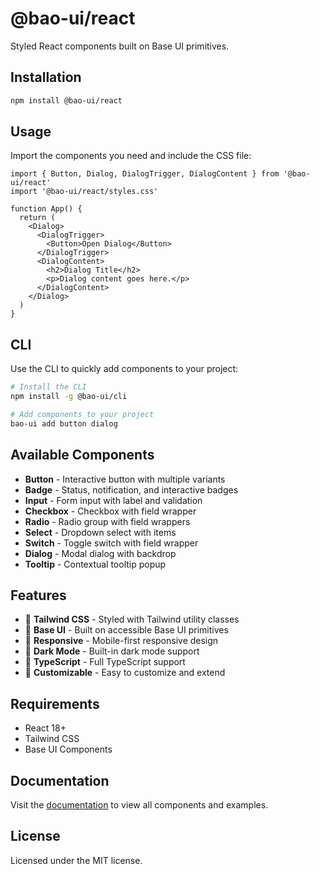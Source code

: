 # @bao-ui/react

Styled React components built on Base UI primitives.

## Installation

```bash
npm install @bao-ui/react
```

## Usage

Import the components you need and include the CSS file:

```tsx
import { Button, Dialog, DialogTrigger, DialogContent } from '@bao-ui/react'
import '@bao-ui/react/styles.css'

function App() {
  return (
    <Dialog>
      <DialogTrigger>
        <Button>Open Dialog</Button>
      </DialogTrigger>
      <DialogContent>
        <h2>Dialog Title</h2>
        <p>Dialog content goes here.</p>
      </DialogContent>
    </Dialog>
  )
}
```

## CLI

Use the CLI to quickly add components to your project:

```bash
# Install the CLI
npm install -g @bao-ui/cli

# Add components to your project
bao-ui add button dialog
```

## Available Components

- **Button** - Interactive button with multiple variants
- **Badge** - Status, notification, and interactive badges
- **Input** - Form input with label and validation
- **Checkbox** - Checkbox with field wrapper
- **Radio** - Radio group with field wrappers
- **Select** - Dropdown select with items
- **Switch** - Toggle switch with field wrapper
- **Dialog** - Modal dialog with backdrop
- **Tooltip** - Contextual tooltip popup

## Features

- 🎨 **Tailwind CSS** - Styled with Tailwind utility classes
- 🧩 **Base UI** - Built on accessible Base UI primitives
- 📱 **Responsive** - Mobile-first responsive design
- 🌙 **Dark Mode** - Built-in dark mode support
- 🎯 **TypeScript** - Full TypeScript support
- 🔧 **Customizable** - Easy to customize and extend

## Requirements

- React 18+
- Tailwind CSS
- Base UI Components

## Documentation

Visit the [documentation](http://localhost:6006) to view all components and examples.

## License

Licensed under the MIT license.
